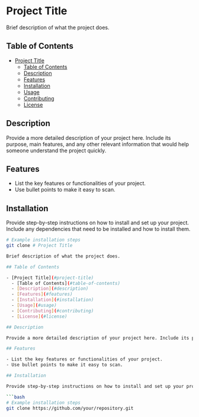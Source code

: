 # Project Title

Brief description of what the project does.

## Table of Contents

- [Project Title](#project-title)
  - [Table of Contents](#table-of-contents)
  - [Description](#description)
  - [Features](#features)
  - [Installation](#installation)
  - [Usage](#usage)
  - [Contributing](#contributing)
  - [License](#license)

## Description

Provide a more detailed description of your project here. Include its purpose, main features, and any other relevant information that would help someone understand the project quickly.

## Features

- List the key features or functionalities of your project.
- Use bullet points to make it easy to scan.

## Installation

Provide step-by-step instructions on how to install and set up your project. Include any dependencies that need to be installed and how to install them.

```bash
# Example installation steps
git clone # Project Title

Brief description of what the project does.

## Table of Contents

- [Project Title](#project-title)
  - [Table of Contents](#table-of-contents)
  - [Description](#description)
  - [Features](#features)
  - [Installation](#installation)
  - [Usage](#usage)
  - [Contributing](#contributing)
  - [License](#license)

## Description

Provide a more detailed description of your project here. Include its purpose, main features, and any other relevant information that would help someone understand the project quickly.

## Features

- List the key features or functionalities of your project.
- Use bullet points to make it easy to scan.

## Installation

Provide step-by-step instructions on how to install and set up your project. Include any dependencies that need to be installed and how to install them.

```bash
# Example installation steps
git clone https://github.com/your/repository.git
